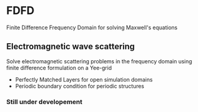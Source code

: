 # FDFD
Finite Difference Frequency Domain for solving Maxwell's equations
## Electromagnetic wave scattering
Solve electromagnetic scattering problems in the frequency domain using finite difference formulation on a Yee-grid
 - Perfectly Matched Layers for open simulation domains
 - Periodic boundary condition for periodic structures
   
### Still under developement
